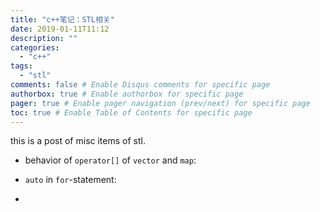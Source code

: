 ```yaml
---
title: "c++笔记：STL相关"
date: 2019-01-11T11:12
description: ""
categories:
  - "c++"
tags:
  - "stl"
comments: false # Enable Disqus comments for specific page
authorbox: true # Enable authorbox for specific page
pager: true # Enable pager navigation (prev/next) for specific page
toc: true # Enable Table of Contents for specific page
---
```


this is a post of misc items of stl.

- behavior of `operator[]` of `vector` and `map`:

- `auto` in `for`-statement:

- 